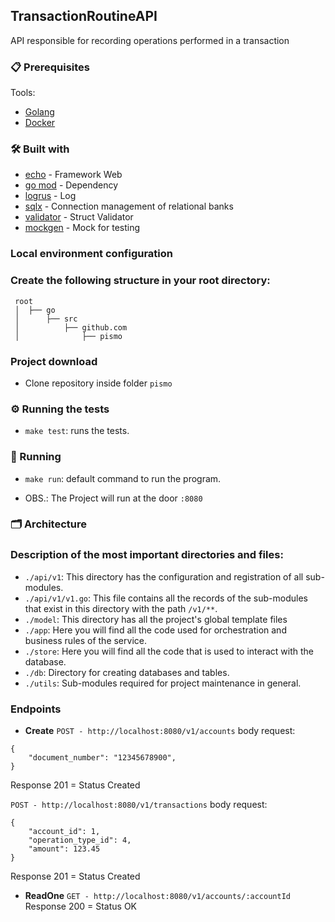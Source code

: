 ## TransactionRoutineAPI

API responsible for recording operations performed in a transaction

### 📋 Prerequisites

Tools: 

* [Golang](https://golang.org/doc/install)
* [Docker](https://www.docker.com/)


### 🛠️ Built with

* [echo](https://echo.labstack.com/) - Framework Web
* [go mod](https://blog.golang.org/using-go-modules) - Dependency
* [logrus](github.com/sirupsen/logrus) - Log
* [sqlx](https://github.com/jmoiron/sqlx) - Connection management of relational banks
* [validator](github.com/go-playground/validator/v10) - Struct Validator
* [mockgen](https://github.com/golang/mock) - Mock for testing

### Local environment configuration

### Create the following structure in your root directory:

```
 root
 │  ├── go
 │      ├── src
 │          ├── github.com
 │              ├── pismo

```

### Project download

* Clone repository inside folder `pismo`


### ⚙️ Running the tests

* `make test`: runs the tests.


### 🚗 Running

* `make run`: default command to run the program.

- OBS.: The Project will run at the door `:8080`


### 🗂 Architecture

### Description of the most important directories and files:

- `./api/v1`: This directory has the configuration and registration of all sub-modules.
- `./api/v1/v1.go`: This file contains all the records of the sub-modules that exist in this directory with the path `/v1/**`.
- `./model`: This directory has all the project's global template files
- `./app`: Here you will find all the code used for orchestration and business rules of the service.
- `./store`: Here you will find all the code that is used to interact with the database.
- `./db`: Directory for creating databases and tables.
- `./utils`: Sub-modules required for project maintenance in general.


### Endpoints

* **Create**
`POST - http://localhost:8080/v1/accounts`
body request:

```
{
    "document_number": "12345678900",
}

```
Response
201 = Status Created

`POST - http://localhost:8080/v1/transactions`
body request:

```
{
    "account_id": 1,
    "operation_type_id": 4,
    "amount": 123.45
}

```
Response
201 = Status Created


* **ReadOne**
`GET - http://localhost:8080/v1/accounts/:accountId`
Response
200 = Status OK